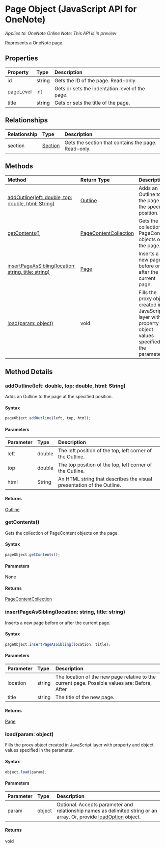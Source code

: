 # Page Object (JavaScript API for OneNote)

_Applies to: OneNote Online_
_Note: This API is in preview_

Represents a OneNote page.

## Properties

| Property	   | Type	|Description
|:---------------|:--------|:----------|
|id|string|Gets the ID of the page. Read-only.|
|pageLevel|int|Gets or sets the indentation level of the page.|
|title|string|Gets or sets the title of the page.|



## Relationships
| Relationship | Type	|Description|
|:---------------|:--------|:----------|
|section|[Section](section.md)|Gets the section that contains the page. Read-only.|

## Methods

| Method		   | Return Type	|Description|
|:---------------|:--------|:----------|
|[addOutline(left: double, top: double, html: String)](#addoutlineleft-double-top-double-html-string)|[Outline](outline.md)|Adds an Outline to the page at the specified position.|
|[getContents()](#getcontents)|[PageContentCollection](pagecontentcollection.md)|Gets the collection of PageContent objects on the page.|
|[insertPageAsSibling(location: string, title: string)](#insertpageassiblinglocation-string-title-string)|[Page](page.md)|Inserts a new page before or after the current page.|
|[load(param: object)](#loadparam-object)|void|Fills the proxy object created in JavaScript layer with property and object values specified in the parameter.|

## Method Details


### addOutline(left: double, top: double, html: String)
Adds an Outline to the page at the specified position.

#### Syntax
```js
pageObject.addOutline(left, top, html);
```

#### Parameters
| Parameter	   | Type	|Description|
|:---------------|:--------|:----------|
|left|double|The left position of the top, left corner of the Outline.|
|top|double|The top position of the top, left corner of the Outline.|
|html|String|An HTML string that describes the visual presentation of the Outline.|

#### Returns
[Outline](outline.md)

### getContents()
Gets the collection of PageContent objects on the page.

#### Syntax
```js
pageObject.getContents();
```

#### Parameters
None

#### Returns
[PageContentCollection](pagecontentcollection.md)

### insertPageAsSibling(location: string, title: string)
Inserts a new page before or after the current page.

#### Syntax
```js
pageObject.insertPageAsSibling(location, title);
```

#### Parameters
| Parameter	   | Type	|Description|
|:---------------|:--------|:----------|
|location|string|The location of the new page relative to the current page.  Possible values are: Before, After|
|title|string|The title of the new page.|

#### Returns
[Page](page.md)

### load(param: object)
Fills the proxy object created in JavaScript layer with property and object values specified in the parameter.

#### Syntax
```js
object.load(param);
```

#### Parameters
| Parameter	   | Type	|Description|
|:---------------|:--------|:----------|
|param|object|Optional. Accepts parameter and relationship names as delimited string or an array. Or, provide [loadOption](loadoption.md) object.|

#### Returns
void
